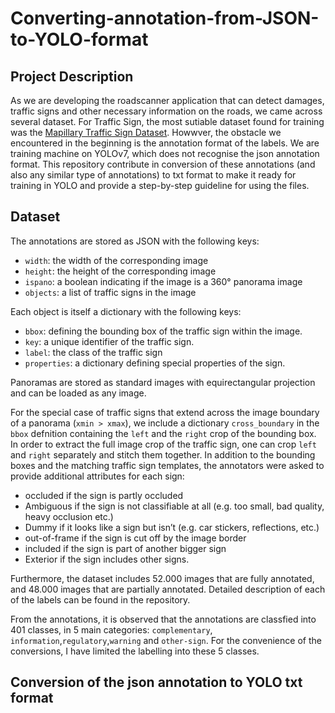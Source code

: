 # Converting-annotation-from-JSON-to-YOLO-format
## Project Description
As we are developing the roadscanner application that can detect damages, traffic signs and other necessary information on the roads, we came across several dataset. For Traffic Sign, the most sutiable dataset found for training was the [Mapillary Traffic Sign Dataset](https://www.mapillary.com/dataset/trafficsign). Howwver, the obstacle we encountered in the beginning is the annotation format of the labels. We are training machine on YOLOv7, which does not recognise the json annotation format. This repository contribute in conversion of these annotations (and also any similar type of annotations) to txt format to make it ready for training in YOLO and provide a step-by-step guideline for using the files.

## Dataset
The annotations are stored as JSON with the following keys:
 - `width`: the width of the corresponding image
 - `height`: the height of the corresponding image
 - `ispano`: a boolean indicating if the image is a 360° panorama image
 - `objects`: a list of traffic signs in the image

 Each object is itself a dictionary with the following keys:
  - `bbox`: defining the bounding box of the traffic sign within the image.
  - `key`: a unique identifier of the traffic sign.
  - `label`: the class of the traffic sign
  - `properties`: a dictionary defining special properties of the sign.

Panoramas are stored as standard images with equirectangular projection and can be loaded as any image.

For the special case of traffic signs that extend across the image boundary of a panorama (`xmin > xmax`),
we include a dictionary `cross_boundary` in the `bbox` defnition containing the `left` and the `right` crop of the bounding box. In order to extract the full image crop of the traffic sign, one can crop `left` and `right` separately and stitch them together.
In addition to the bounding boxes and the matching traffic sign templates, the annotators were asked to provide additional attributes for each sign: 
-	occluded if the sign is partly occluded
-	Ambiguous if the sign is not classifiable at all (e.g. too small, bad quality, heavy occlusion etc.)
-	Dummy if it looks like a sign but isn’t (e.g. car stickers, reflections, etc.)
-	out-of-frame if the sign is cut off by the image border
-	included if the sign is part of another bigger sign 
-	Exterior if the sign includes other signs.

Furthermore, the dataset includes 52.000 images that are fully annotated, and 48.000 images that are partially annotated. Detailed description of each of the labels can be found in the repository. 

From the annotations, it is observed that the annotations are classfied into 401 classes, in 5 main categories: `complementary`, `information`,`regulatory`,`warning` and `other-sign`. For the convenience of the conversions, I have limited the labelling into these 5 classes.

## Conversion of the json annotation to YOLO txt format
